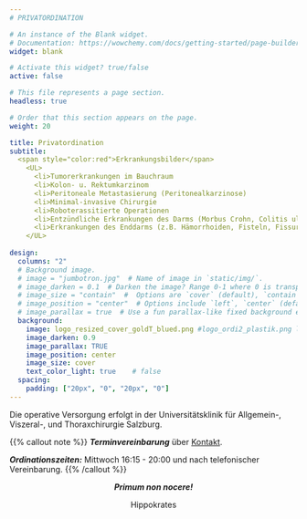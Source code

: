 ```yaml
---
# PRIVATORDINATION

# An instance of the Blank widget.
# Documentation: https://wowchemy.com/docs/getting-started/page-builder/
widget: blank

# Activate this widget? true/false
active: false

# This file represents a page section.
headless: true

# Order that this section appears on the page.
weight: 20

title: Privatordination
subtitle: 
  <span style="color:red">Erkrankungsbilder</span> 
    <UL>
      <li>Tumorerkrankungen im Bauchraum
      <li>Kolon- u. Rektumkarzinom
      <li>Peritoneale Metastasierung (Peritonealkarzinose)
      <li>Minimal-invasive Chirurgie
      <li>Roboterassitierte Operationen
      <li>Entzündliche Erkrankungen des Darms (Morbus Crohn, Colitis ulcerosa, Divertikulitis)
      <li>Erkrankungen des Enddarms (z.B. Hämorrhoiden, Fisteln, Fissuren)
    </UL>
  
design:
  columns: "2"
  # Background image.
  # image = "jumbotron.jpg"  # Name of image in `static/img/`.
  # image_darken = 0.1  # Darken the image? Range 0-1 where 0 is transparent and 1 is opaque.
  # image_size = "contain"  #  Options are `cover` (default), `contain`, or `actual` size.
  # image_position = "center"  # Options include `left`, `center` (default), or `right`.
  # image_parallax = true  # Use a fun parallax-like fixed background effect? true/false
  background:
    image: logo_resized_cover_goldT_blued.png #logo_ordi2_plastik.png logo_ordi1_blau_T_weiss.png
    image_darken: 0.9
    image_parallax: TRUE
    image_position: center
    image_size: cover
    text_color_light: true    # false
  spacing:
    padding: ["20px", "0", "20px", "0"]
---
```


<p></p>

Die operative Versorgung erfolgt in der Universitätsklinik für Allgemein-, Viszeral-, und Thoraxchirurgie Salzburg. 

{{% callout note %}}
**_Terminvereinbarung_** über [Kontakt](#contact). 

**_Ordinationszeiten:_** Mittwoch 16:15 - 20:00 und nach telefonischer Vereinbarung. 
{{% /callout %}}

<div style="text-align:center;">  

**_Primum non nocere!_** 

Hippokrates
</div>


